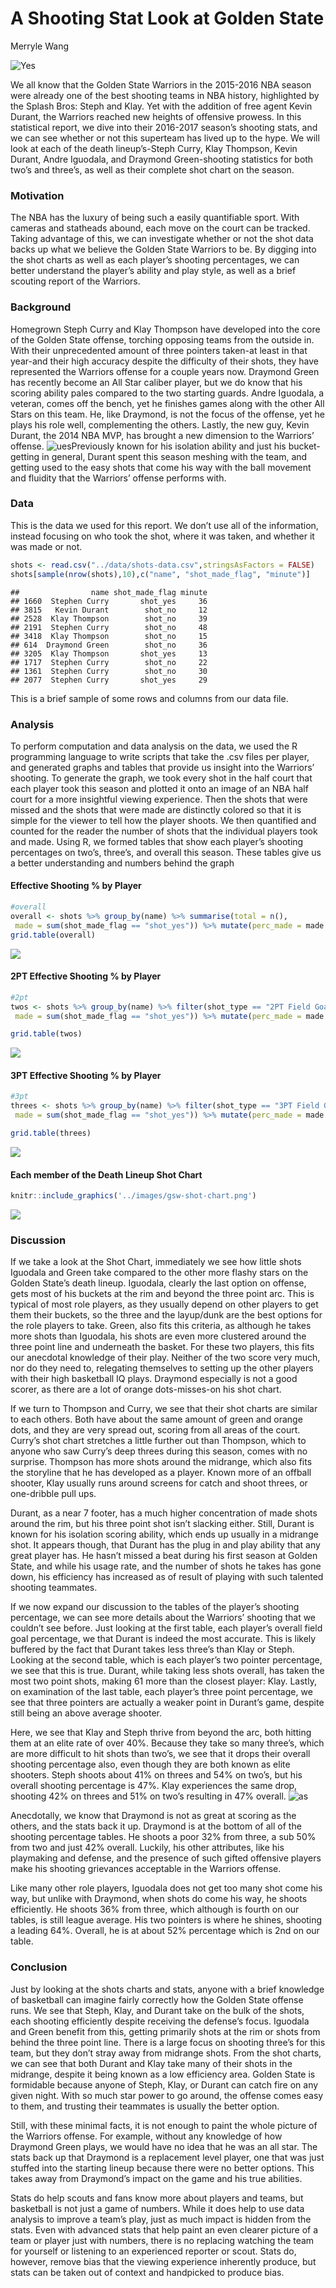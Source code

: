A Shooting Stat Look at Golden State
================
Merryle Wang

![Yes](http://i.imgur.com/mO2Cngy.jpg)

We all know that the Golden State Warriors in the 2015-2016 NBA season
were already one of the best shooting teams in NBA history, highlighted
by the Splash Bros: Steph and Klay. Yet with the addition of free agent
Kevin Durant, the Warriors reached new heights of offensive prowess. In
this statistical report, we dive into their 2016-2017 season’s shooting
stats, and we can see whether or not this superteam has lived up to the
hype. We will look at each of the death lineup’s-Steph Curry, Klay
Thompson, Kevin Durant, Andre Iguodala, and Draymond Green-shooting
statistics for both two’s and three’s, as well as their complete shot
chart on the season.

### Motivation

The NBA has the luxury of being such a easily quantifiable sport. With
cameras and statheads abound, each move on the court can be tracked.
Taking advantage of this, we can investigate whether or not the shot
data backs up what we believe the Golden State Warriors to be. By
digging into the shot charts as well as each player’s shooting
percentages, we can better understand the player’s ability and play
style, as well as a brief scouting report of the Warriors.

### Background

Homegrown Steph Curry and Klay Thompson have developed into the core of
the Golden State offense, torching opposing teams from the outside in.
With their unprecedented amount of three pointers taken-at least in that
year-and their high accuracy despite the difficulty of their shots, they
have represented the Warriors offense for a couple years now. Draymond
Green has recently become an All Star caliber player, but we do know
that his scoring ability pales compared to the two starting guards.
Andre Iguodala, a veteran, comes off the bench, yet he finishes games
along with the other All Stars on this team. He, like Draymond, is not
the focus of the offense, yet he plays his role well, complementing the
others. Lastly, the new guy, Kevin Durant, the 2014 NBA MVP, has brought
a new dimension to the Warriors’ offense.
![ues](https://cdn.vox-cdn.com/thumbor/KzDKTIDZJ5xWku2zf9QXGkPJJSs=/0x0:4200x2775/1200x800/filters:focal\(1577x242:2249x914\)/cdn.vox-cdn.com/uploads/chorus_image/image/62317521/durant_draymong_getty_ringer.0.jpg)Previously
known for his isolation ability and just his bucket-getting in general,
Durant spent this season meshing with the team, and getting used to the
easy shots that come his way with the ball movement and fluidity that
the Warriors’ offense performs with.

### Data

This is the data we used for this report. We don’t use all of the
information, instead focusing on who took the shot, where it was taken,
and whether it was made or not.

``` r
shots <- read.csv("../data/shots-data.csv",stringsAsFactors = FALSE)
shots[sample(nrow(shots),10),c("name", "shot_made_flag", "minute")]
```

    ##                name shot_made_flag minute
    ## 1660  Stephen Curry       shot_yes     36
    ## 3815   Kevin Durant        shot_no     12
    ## 2528  Klay Thompson        shot_no     39
    ## 2191  Stephen Curry        shot_no     48
    ## 3418  Klay Thompson        shot_no     15
    ## 614  Draymond Green        shot_no     36
    ## 3205  Klay Thompson       shot_yes     13
    ## 1717  Stephen Curry        shot_no     22
    ## 1361  Stephen Curry        shot_no     30
    ## 2077  Stephen Curry       shot_yes     29

This is a brief sample of some rows and columns from our data file.

### Analysis

To perform computation and data analysis on the data, we used the R
programming language to write scripts that take the .csv files per
player, and generated graphs and tables that provide us insight into the
Warriors’ shooting. To generate the graph, we took every shot in the
half court that each player took this season and plotted it onto an
image of an NBA half court for a more insightful viewing experience.
Then the shots that were missed and the shots that were made are
distinctly colored so that it is simple for the viewer to tell how the
player shoots. We then quantified and counted for the reader the number
of shots that the individual players took and made. Using R, we formed
tables that show each player’s shooting percentages on two’s, three’s,
and overall this season. These tables give us a better understanding and
numbers behind the graph

#### Effective Shooting % by Player

``` r
#overall
overall <- shots %>% group_by(name) %>% summarise(total = n(),
 made = sum(shot_made_flag == "shot_yes")) %>% mutate(perc_made = made / total) %>% arrange(desc(perc_made))
grid.table(overall)
```

![](workout01-merryle-wang_files/figure-gfm/unnamed-chunk-3-1.png)<!-- -->

#### 2PT Effective Shooting % by Player

``` r
#2pt
twos <- shots %>% group_by(name) %>% filter(shot_type == "2PT Field Goal")%>% summarise(total = n(),
 made = sum(shot_made_flag == "shot_yes")) %>% mutate(perc_made = made / total) %>% arrange(desc(perc_made))

grid.table(twos)
```

![](workout01-merryle-wang_files/figure-gfm/unnamed-chunk-4-1.png)<!-- -->

#### 3PT Effective Shooting % by Player

``` r
#3pt
threes <- shots %>% group_by(name) %>% filter(shot_type == "3PT Field Goal")%>% summarise(total = n(),
 made = sum(shot_made_flag == "shot_yes")) %>% mutate(perc_made = made / total) %>% arrange(desc(perc_made))

grid.table(threes)
```

![](workout01-merryle-wang_files/figure-gfm/unnamed-chunk-5-1.png)<!-- -->

#### Each member of the Death Lineup Shot Chart

``` r
knitr::include_graphics('../images/gsw-shot-chart.png')
```

![](../images/gsw-shot-chart.png)<!-- -->

### Discussion

If we take a look at the Shot Chart, immediately we see how little shots
Iguodala and Green take compared to the other more flashy stars on the
Golden State’s death lineup. Iguodala, clearly the last option on
offense, gets most of his buckets at the rim and beyond the three point
arc. This is typical of most role players, as they usually depend on
other players to get them their buckets, so the three and the layup/dunk
are the best options for the role players to take. Green, also fits this
criteria, as although he takes more shots than Iguodala, his shots are
even more clustered around the three point line and underneath the
basket. For these two players, this fits our anecdotal knowledge of
their play. Neither of the two score very much, nor do they need to,
relegating themselves to setting up the other players with their high
basketball IQ plays. Draymond especially is not a good scorer, as there
are a lot of orange dots-misses-on his shot chart.

If we turn to Thompson and Curry, we see that their shot charts are
similar to each others. Both have about the same amount of green and
orange dots, and they are very spread out, scoring from all areas of the
court. Curry’s shot chart stretches a little further out than Thompson,
which to anyone who saw Curry’s deep threes during this season, comes
with no surprise. Thompson has more shots around the midrange, which
also fits the storyline that he has developed as a player. Known more of
an offball shooter, Klay usually runs around screens for catch and shoot
threes, or one-dribble pull ups.

Durant, as a near 7 footer, has a much higher concentration of made
shots around the rim, but his three point shot isn’t slacking either.
Still, Durant is known for his isolation scoring ability, which ends up
usually in a midrange shot. It appears though, that Durant has the plug
in and play ability that any great player has. He hasn’t missed a beat
during his first season at Golden State, and while his usage rate, and
the number of shots he takes has gone down, his efficiency has increased
as of result of playing with such talented shooting teammates.

If we now expand our discussion to the tables of the player’s shooting
percentage, we can see more details about the Warriors’ shooting that we
couldn’t see before. Just looking at the first table, each player’s
overall field goal percentage, we that Durant is indeed the most
accurate. This is likely buffered by the fact that Durant takes less
three’s than Klay or Steph. Looking at the second table, which is each
player’s two pointer percentage, we see that this is true. Durant, while
taking less shots overall, has taken the most two point shots, making 61
more than the closest player: Klay. Lastly, on examination of the last
table, each player’s three point percentage, we see that three pointers
are actually a weaker point in Durant’s game, despite still being an
above average shooter.

Here, we see that Klay and Steph thrive from beyond the arc, both
hitting them at an elite rate of over 40%. Because they take so many
three’s, which are more difficult to hit shots than two’s, we see that
it drops their overall shooting percentage also, even though they are
both known as elite shooters. Steph shoots about 41% on threes and 54%
on two’s, but his overall shooting percentage is 47%. Klay experiences
the same drop, shooting 42% on threes and 51% on two’s resulting in 47%
overall.
![as](https://i.kinja-img.com/gawker-media/image/upload/s--T6a_3BIQ--/c_scale,f_auto,fl_progressive,q_80,w_800/ymgzkimwax8jm25hfr01.jpg)

Anecdotally, we know that Draymond is not as great at scoring as the
others, and the stats back it up. Draymond is at the bottom of all of
the shooting percentage tables. He shoots a poor 32% from three, a sub
50% from two and just 42% overall. Luckily, his other attributes, like
his playmaking and defense, and the presence of such gifted offensive
players make his shooting grievances acceptable in the Warriors offense.

Like many other role players, Iguodala does not get too many shot come
his way, but unlike with Draymond, when shots do come his way, he shoots
efficiently. He shoots 36% from three, which although is fourth on our
tables, is still league average. His two pointers is where he shines,
shooting a leading 64%. Overall, he is at about 52% percentage which is
2nd on our table.

### Conclusion

Just by looking at the shots charts and stats, anyone with a brief
knowledge of basketball can imagine fairly correctly how the Golden
State offense runs. We see that Steph, Klay, and Durant take on the bulk
of the shots, each shooting efficiently despite receiving the defense’s
focus. Iguodala and Green benefit from this, getting primarily shots at
the rim or shots from behind the three point line. There is a large
focus on shooting three’s for this team, but they don’t stray away from
midrange shots. From the shot charts, we can see that both Durant and
Klay take many of their shots in the midrange, despite it being known as
a low efficiency area. Golden State is formidable because anyone of
Steph, Klay, or Durant can catch fire on any given night. With so much
star power to go around, the offense comes easy to them, and trusting
their teammates is usually the better option.

Still, with these minimal facts, it is not enough to paint the whole
picture of the Warriors offense. For example, without any knowledge of
how Draymond Green plays, we would have no idea that he was an all star.
The stats back up that Draymond is a replacement level player, one that
was just stuffed into the starting lineup because there were no better
options. This takes away from Draymond’s impact on the game and his true
abilities.

Stats do help scouts and fans know more about players and teams, but
basketball is not just a game of numbers. While it does help to use data
analysis to improve a team’s play, just as much impact is hidden from
the stats. Even with advanced stats that help paint an even clearer
picture of a team or player just with numbers, there is no replacing
watching the team for yourself or listening to an experienced reporter
or scout. Stats do, however, remove bias that the viewing experience
inherently produce, but stats can be taken out of context and handpicked
to produce bias.
